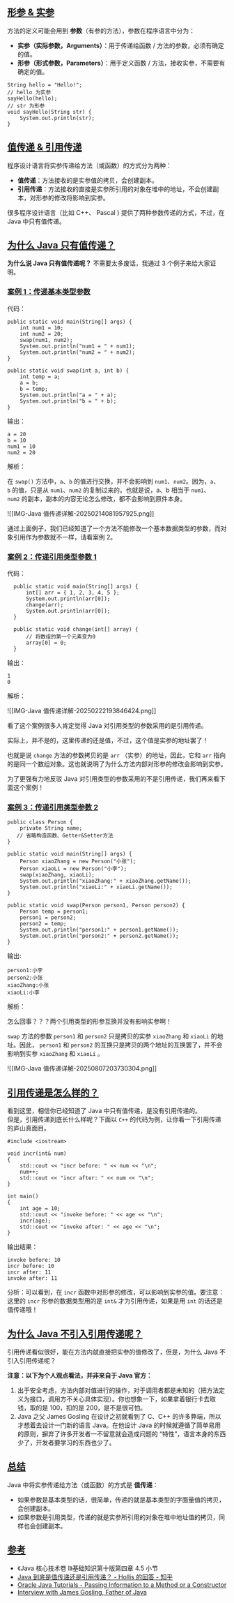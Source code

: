 ## [形参 & 实参](https://javaguide.cn/java/basis/why-there-only-value-passing-in-java.html#%E5%BD%A2%E5%8F%82-%E5%AE%9E%E5%8F%82)

方法的定义可能会用到 **参数**（有参的方法），参数在程序语言中分为：

- **实参（实际参数，Arguments）**：用于传递给函数 / 方法的参数，必须有确定的值。
- **形参（形式参数，Parameters）**：用于定义函数 / 方法，接收实参，不需要有确定的值。

```
String hello = "Hello!";
// hello 为实参
sayHello(hello);
// str 为形参
void sayHello(String str) {
    System.out.println(str);
}
```

## [值传递 & 引用传递](https://javaguide.cn/java/basis/why-there-only-value-passing-in-java.html#%E5%80%BC%E4%BC%A0%E9%80%92-%E5%BC%95%E7%94%A8%E4%BC%A0%E9%80%92)

程序设计语言将实参传递给方法（或函数）的方式分为两种：

- **值传递**：方法接收的是实参值的拷贝，会创建副本。
- **引用传递**：方法接收的直接是实参所引用的对象在堆中的地址，不会创建副本，对形参的修改将影响到实参。

很多程序设计语言（比如 C++、 Pascal ) 提供了两种参数传递的方式，不过，在 Java 中只有值传递。

## [为什么 Java 只有值传递？](https://javaguide.cn/java/basis/why-there-only-value-passing-in-java.html#%E4%B8%BA%E4%BB%80%E4%B9%88-java-%E5%8F%AA%E6%9C%89%E5%80%BC%E4%BC%A0%E9%80%92)

**为什么说 Java 只有值传递呢？** 不需要太多废话，我通过 3 个例子来给大家证明。

### [案例 1：传递基本类型参数](https://javaguide.cn/java/basis/why-there-only-value-passing-in-java.html#%E6%A1%88%E4%BE%8B-1-%E4%BC%A0%E9%80%92%E5%9F%BA%E6%9C%AC%E7%B1%BB%E5%9E%8B%E5%8F%82%E6%95%B0)

代码：

```
public static void main(String[] args) {
    int num1 = 10;
    int num2 = 20;
    swap(num1, num2);
    System.out.println("num1 = " + num1);
    System.out.println("num2 = " + num2);
}

public static void swap(int a, int b) {
    int temp = a;
    a = b;
    b = temp;
    System.out.println("a = " + a);
    System.out.println("b = " + b);
}
```

输出：

```
a = 20
b = 10
num1 = 10
num2 = 20
```

解析：

在 `swap()` 方法中，`a`、`b` 的值进行交换，并不会影响到 `num1`、`num2`。因为，`a`、`b` 的值，只是从 `num1`、`num2` 的复制过来的。也就是说，a、b 相当于 `num1`、`num2` 的副本，副本的内容无论怎么修改，都不会影响到原件本身。

![[IMG-Java 值传递详解-20250214081957925.png]]

通过上面例子，我们已经知道了一个方法不能修改一个基本数据类型的参数，而对象引用作为参数就不一样，请看案例 2。

### [案例 2：传递引用类型参数 1](https://javaguide.cn/java/basis/why-there-only-value-passing-in-java.html#%E6%A1%88%E4%BE%8B-2-%E4%BC%A0%E9%80%92%E5%BC%95%E7%94%A8%E7%B1%BB%E5%9E%8B%E5%8F%82%E6%95%B0-1)

代码：

```
  public static void main(String[] args) {
      int[] arr = { 1, 2, 3, 4, 5 };
      System.out.println(arr[0]);
      change(arr);
      System.out.println(arr[0]);
  }

  public static void change(int[] array) {
      // 将数组的第一个元素变为0
      array[0] = 0;
  }
```

输出：

```
1
0
```

解析：

![[IMG-Java 值传递详解-20250222193846424.png]]

看了这个案例很多人肯定觉得 Java 对引用类型的参数采用的是引用传递。

实际上，并不是的，这里传递的还是值，不过，这个值是实参的地址罢了！

也就是说 `change` 方法的参数拷贝的是 `arr` （实参）的地址，因此，它和 `arr` 指向的是同一个数组对象。这也就说明了为什么方法内部对形参的修改会影响到实参。

为了更强有力地反驳 Java 对引用类型的参数采用的不是引用传递，我们再来看下面这个案例！

### [案例 3：传递引用类型参数 2](https://javaguide.cn/java/basis/why-there-only-value-passing-in-java.html#%E6%A1%88%E4%BE%8B-3-%E4%BC%A0%E9%80%92%E5%BC%95%E7%94%A8%E7%B1%BB%E5%9E%8B%E5%8F%82%E6%95%B0-2)

```
public class Person {
    private String name;
   // 省略构造函数、Getter&Setter方法
}

public static void main(String[] args) {
    Person xiaoZhang = new Person("小张");
    Person xiaoLi = new Person("小李");
    swap(xiaoZhang, xiaoLi);
    System.out.println("xiaoZhang:" + xiaoZhang.getName());
    System.out.println("xiaoLi:" + xiaoLi.getName());
}

public static void swap(Person person1, Person person2) {
    Person temp = person1;
    person1 = person2;
    person2 = temp;
    System.out.println("person1:" + person1.getName());
    System.out.println("person2:" + person2.getName());
}
```

输出:

```
person1:小李
person2:小张
xiaoZhang:小张
xiaoLi:小李
```

解析：

怎么回事？？？两个引用类型的形参互换并没有影响实参啊！

`swap` 方法的参数 `person1` 和 `person2` 只是拷贝的实参 `xiaoZhang` 和 `xiaoLi` 的地址。因此， `person1` 和 `person2` 的互换只是拷贝的两个地址的互换罢了，并不会影响到实参 `xiaoZhang` 和 `xiaoLi` 。

![[IMG-Java 值传递详解-20250807203730304.png]]

## [引用传递是怎么样的？](https://javaguide.cn/java/basis/why-there-only-value-passing-in-java.html#%E5%BC%95%E7%94%A8%E4%BC%A0%E9%80%92%E6%98%AF%E6%80%8E%E4%B9%88%E6%A0%B7%E7%9A%84)

看到这里，相信你已经知道了 Java 中只有值传递，是没有引用传递的。  
但是，引用传递到底长什么样呢？下面以 `C++` 的代码为例，让你看一下引用传递的庐山真面目。

```
#include <iostream>

void incr(int& num)
{
    std::cout << "incr before: " << num << "\n";
    num++;
    std::cout << "incr after: " << num << "\n";
}

int main()
{
    int age = 10;
    std::cout << "invoke before: " << age << "\n";
    incr(age);
    std::cout << "invoke after: " << age << "\n";
}
```

输出结果：

```
invoke before: 10
incr before: 10
incr after: 11
invoke after: 11
```

分析：可以看到，在 `incr` 函数中对形参的修改，可以影响到实参的值。要注意：这里的 `incr` 形参的数据类型用的是 `int&` 才为引用传递，如果是用 `int` 的话还是值传递哦！

## [为什么 Java 不引入引用传递呢？](https://javaguide.cn/java/basis/why-there-only-value-passing-in-java.html#%E4%B8%BA%E4%BB%80%E4%B9%88-java-%E4%B8%8D%E5%BC%95%E5%85%A5%E5%BC%95%E7%94%A8%E4%BC%A0%E9%80%92%E5%91%A2)

引用传递看似很好，能在方法内就直接把实参的值修改了，但是，为什么 Java 不引入引用传递呢？

**注意：以下为个人观点看法，并非来自于 Java 官方：**

1. 出于安全考虑，方法内部对值进行的操作，对于调用者都是未知的（把方法定义为接口，调用方不关心具体实现）。你也想象一下，如果拿着银行卡去取钱，取的是 100，扣的是 200，是不是很可怕。
2. Java 之父 James Gosling 在设计之初就看到了 C、C++ 的许多弊端，所以才想着去设计一门新的语言 Java。在他设计 Java 的时候就遵循了简单易用的原则，摒弃了许多开发者一不留意就会造成问题的 “特性”，语言本身的东西少了，开发者要学习的东西也少了。

## [总结](https://javaguide.cn/java/basis/why-there-only-value-passing-in-java.html#%E6%80%BB%E7%BB%93)

Java 中将实参传递给方法（或函数）的方式是 **值传递**：

- 如果参数是基本类型的话，很简单，传递的就是基本类型的字面量值的拷贝，会创建副本。
- 如果参数是引用类型，传递的就是实参所引用的对象在堆中地址值的拷贝，同样也会创建副本。

## [参考](https://javaguide.cn/java/basis/why-there-only-value-passing-in-java.html#%E5%8F%82%E8%80%83)

- 《Java 核心技术卷 Ⅰ》基础知识第十版第四章 4.5 小节
- [Java 到底是值传递还是引用传递？ - Hollis 的回答 - 知乎](https://www.zhihu.com/question/31203609/answer/576030121)
- [Oracle Java Tutorials - Passing Information to a Method or a Constructor](https://docs.oracle.com/javase/tutorial/java/javaOO/arguments.html)
- [Interview with James Gosling, Father of Java](https://mappingthejourney.com/single-post/2017/06/29/episode-3-interview-with-james-gosling-father-of-java/)